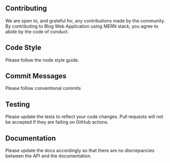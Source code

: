 ## Contributing
We are open to, and grateful for, any contributions made by the community. By contributing to Blog Web Application using MERN stack, you agree to abide by the code of conduct.

## Code Style
Please follow the node style guide.

## Commit Messages
Please follow conventional commits

## Testing
Please update the tests to reflect your code changes. Pull requests will not be accepted if they are failing on GitHub actions.

## Documentation
Please update the docs accordingly so that there are no discrepancies between the API and the documentation.

